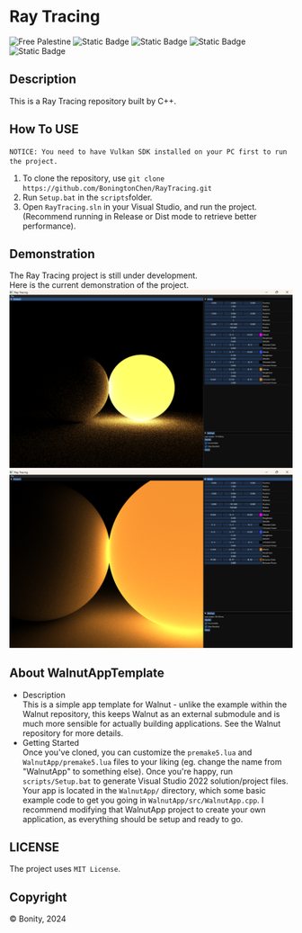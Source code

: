 ﻿# Ray Tracing
![Free Palestine](https://freepalestinemovement.org/wp-content/uploads/2013/06/banner.jpg)
![Static Badge](https://img.shields.io/badge/Inspired_by-TheCherno-yellow?logo=Github)
![Static Badge](https://img.shields.io/badge/Language-C++-blue?logo=cplusplus)
![Static Badge](https://img.shields.io/badge/Built_by-Premake-blue?logo=lua)
![Static Badge](https://img.shields.io/badge/License-MIT-green)


## Description
This is a Ray Tracing repository built by C++.

## How To USE
`NOTICE: You need to have Vulkan SDK installed on your PC first to run the project.`
1. To clone the repository, use `git clone https://github.com/BoningtonChen/RayTracing.git`
2. Run `Setup.bat` in the `scripts`folder.
3.  Open `RayTracing.sln` in your Visual Studio, and run the project.(Recommend running in Release or Dist mode to retrieve better performance).

## Demonstration
The Ray Tracing project is still under development. \
Here is the current demonstration of the project.\
![Ray Tracing Default Example](https://github.com/BoningtonChen/RayTracing/blob/master/Materials/RayTracing-example01.png)
![Ray Tracing Example](https://github.com/BoningtonChen/RayTracing/blob/master/Materials/RayTracing-example02.png)

## About WalnutAppTemplate
- Description\
This is a simple app template for Walnut - unlike the example within the Walnut repository, this keeps Walnut as an external submodule and is much more sensible for actually building applications. See the Walnut repository for more details.
- Getting Started\
Once you've cloned, you can customize the `premake5.lua` and `WalnutApp/premake5.lua` files to your liking (eg. change the name from "WalnutApp" to something else). Once you're happy, run `scripts/Setup.bat` to generate Visual Studio 2022 solution/project files. Your app is located in the `WalnutApp/` directory, which some basic example code to get you going in `WalnutApp/src/WalnutApp.cpp`. I recommend modifying that WalnutApp project to create your own application, as everything should be setup and ready to go.

## LICENSE
The project uses `MIT License`.

## Copyright
© Bonity, 2024
